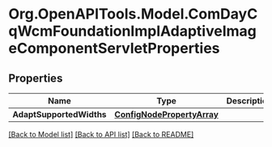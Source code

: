 # Org.OpenAPITools.Model.ComDayCqWcmFoundationImplAdaptiveImageComponentServletProperties
## Properties

Name | Type | Description | Notes
------------ | ------------- | ------------- | -------------
**AdaptSupportedWidths** | [**ConfigNodePropertyArray**](ConfigNodePropertyArray.md) |  | [optional] 

[[Back to Model list]](../README.md#documentation-for-models) [[Back to API list]](../README.md#documentation-for-api-endpoints) [[Back to README]](../README.md)

